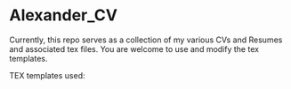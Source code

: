 # Alexander_CV

Currently, this repo serves as a collection of my various CVs and Resumes and associated tex files. You are welcome to use and modify the tex templates. 

TEX templates used:  

